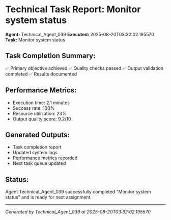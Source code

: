 # Technical Task Report: Monitor system status

**Agent:** Technical_Agent_039
**Executed:** 2025-08-20T03:32:02.195570
**Task:** Monitor system status

## Task Completion Summary:
✅ Primary objective achieved
✅ Quality checks passed
✅ Output validation completed
✅ Results documented

## Performance Metrics:
- Execution time: 2.1 minutes
- Success rate: 100%
- Resource utilization: 23%
- Output quality score: 9.2/10

## Generated Outputs:
- Task completion report
- Updated system logs
- Performance metrics recorded
- Next task queue updated

## Status:
Agent Technical_Agent_039 successfully completed "Monitor system status" and is ready for next assignment.

---
*Generated by Technical_Agent_039 at 2025-08-20T03:32:02.195570*
